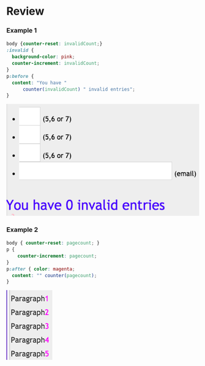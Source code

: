 # Review

### Example 1
```css
body {counter-reset: invalidCount;}
:invalid {
  background-color: pink;
  counter-increment: invalidCount;
}
p:before {
  content: "You have " 
      counter(invalidCount) " invalid entries";
}
```
![counter_review](../counter_review.png)

### Example 2

```css
body { counter-reset: pagecount; }
p { 
	counter-increment: pagecount;
}
p:after { color: magenta;
  content: "" counter(pagecount);
}
```
![counter_review_example2](../counter_review_example2.png)

